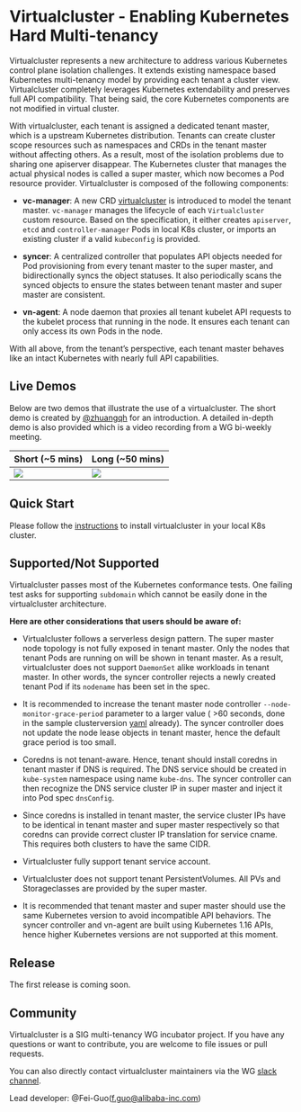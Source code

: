 # Virtualcluster - Enabling Kubernetes Hard Multi-tenancy

Virtualcluster represents a new architecture to address various Kubernetes control plane isolation challenges.
It extends existing namespace based Kubernetes multi-tenancy model by providing each tenant a cluster view.
Virtualcluster completely leverages Kubernetes extendability and preserves full API compatibility.
That being said, the core Kubernetes components are not modified in virtual cluster.

With virtualcluster, each tenant is assigned a dedicated tenant master, which is a upstream Kubernetes distribution.
Tenants can create cluster scope resources such as namespaces and CRDs in the tenant master without affecting others.
As a result, most of the isolation problems due to sharing one apiserver disappear.
The Kubernetes cluster that manages the actual physical nodes is called a super master, which now
becomes a Pod resource provider. Virtualcluster is composed of the following components:

- **vc-manager**: A new CRD [virtualcluster](pkg/apis/tenancy/v1alpha1/virtualcluster_types.go) is introduced
to model the tenant master. `vc-manager` manages the lifecycle of each `Virtualcluster` custom resource.
Based on the specification, it either creates `apiserver`, `etcd` and `controller-manager` Pods in local K8s cluster,
or imports an existing cluster if a valid `kubeconfig` is provided.

- **syncer**: A centralized controller that populates API objects needed for Pod provisioning from every tenant master
to the super master, and bidirectionally syncs the object statuses. It also periodically scans the synced objects to ensure
the states between tenant master and super master are consistent.

- **vn-agent**: A node daemon that proxies all tenant kubelet API requests to the kubelet process that running
in the node. It ensures each tenant can only access its own Pods in the node.

With all above, from the tenant’s perspective, each tenant master behaves like an intact Kubernetes with nearly full API capabilities.

## Live Demos

Below are two demos that illustrate the use of a virtualcluster.
The short demo is created by [@zhuangqh](https://github.com/zhuangqh) for an introduction. A
detailed in-depth demo is also provided which is a video recording from a WG bi-weekly meeting.

Short (~5 mins) | Long (~50 mins) 
--- | --- 
[![](http://img.youtube.com/vi/QvpNehTNRyk/0.jpg)](http://www.youtube.com/watch?v=QvpNehTNRyk "vc-demo-short") | [![](http://img.youtube.com/vi/Kow00IEUbAA/0.jpg)](http://www.youtube.com/watch?v=Kow00IEUbAA "vc-demo-long")

## Quick Start

Please follow the [instructions](./doc/demo.md) to install virtualcluster in your local K8s cluster.

## Supported/Not Supported

Virtualcluster passes most of the Kubernetes conformance tests. One failing test asks for supporting
`subdomain` which cannot be easily done in the virtualcluster architecture. 

**Here are other considerations that users should be aware of:**

- Virtualcluster follows a serverless design pattern. The super master node topology is not fully exposed in
tenant master. Only the nodes that tenant Pods are running on will be shown in tenant master. As a result,
virtualcluster does not support `DaemonSet` alike workloads in tenant master. In other words, the syncer controller
rejects a newly created tenant Pod if its `nodename` has been set in the spec.

- It is recommended to increase the tenant master node controller `--node-monitor-grace-period` parameter to a larger value
( >60 seconds, done in the sample clusterversion [yaml](config/sampleswithspec/clusterversion_v1_nodeport.yaml) already).
The syncer controller does not update the node lease objects in tenant master,
hence the default grace period is too small.

- Coredns is not tenant-aware. Hence, tenant should install coredns in tenant master if DNS is required. 
The DNS service should be created in `kube-system` namespace using name `kube-dns`. The syncer controller can then
recognize the DNS service cluster IP in super master and inject it into Pod spec `dnsConfig`.

- Since coredns is installed in tenant master, the service cluster IPs have to be identical in tenant
master and super master respectively so that coredns can provide correct cluster IP translation for service cname.
This requires both clusters to have the same CIDR.

- Virtualcluster fully support tenant service account.

- Virtualcluster does not support tenant PersistentVolumes. All PVs and Storageclasses are provided by the super master.

- It is recommended that tenant master and super master should use the same Kubernetes version to avoid
incompatible API behaviors. The syncer controller and vn-agent are built using Kubernetes 1.16 APIs, hence
higher Kubernetes versions are not supported at this moment.

## Release

The first release is coming soon.

## Community
Virtualcluster is a SIG multi-tenancy WG incubator project.
If you have any questions or want to contribute, you are welcome to file issues or pull requests.

You can also directly contact virtualcluster maintainers via the WG [slack channel](https://kubernetes.slack.com/messages/wg-multitenancy).

Lead developer: @Fei-Guo(f.guo@alibaba-inc.com)

